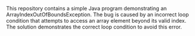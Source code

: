 This repository contains a simple Java program demonstrating an ArrayIndexOutOfBoundsException. The bug is caused by an incorrect loop condition that attempts to access an array element beyond its valid index.  The solution demonstrates the correct loop condition to avoid this error.